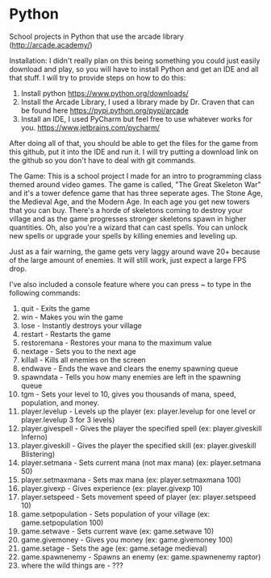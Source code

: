 # Python
School projects in Python that use the arcade library (http://arcade.academy/)

Installation:
I didn't really plan on this being something you could just easily download and play, so you will have to install Python and get an IDE
and all that stuff. I will try to provide steps on how to do this:
1) Install python https://www.python.org/downloads/
2) Install the Arcade Library, I used a library made by Dr. Craven that can be found here https://pypi.python.org/pypi/arcade
3) Install an IDE, I used PyCharm but feel free to use whatever works for you. https://www.jetbrains.com/pycharm/

After doing all of that, you should be able to get the files for the game from this github, put it into the IDE and run it.
I will try putting a download link on the github so you don't have to deal with git commands.

The Game:
This is a school project I made for an intro to programming class themed around video games. The game is called, "The Great Skeleton War"
and it's a tower defence game that has three seperate ages. The Stone Age, the Medieval Age, and the Modern Age. In each age you get new
towers that you can buy. There's a horde of skeletons coming to destroy your village and as the game progresses stronger skeletons spawn
in higher quantities. Oh, also you're a wizard that can cast spells. You can unlock new spells or upgrade your spells by killing enemies and
leveling up.

Just as a fair warning, the game gets very laggy around wave 20+ because of the large amount of enemies. It will still work, just expect
a large FPS drop.

I've also included a console feature where you can press ~ to type in the following commands:
1) quit - Exits the game
2) win - Makes you win the game
3) lose - Instantly destroys your village
4) restart - Restarts the game
5) restoremana - Restores your mana to the maximum value
6) nextage - Sets you to the next age
7) killall - Kills all enemies on the screen
8) endwave - Ends the wave and clears the enemy spawning queue
9) spawndata - Tells you how many enemies are left in the spawning queue
10) tgm - Sets your level to 10, gives you thousands of mana, speed, population, and money.
11) player.levelup - Levels up the player (ex: player.levelup for one level or player.levelup 3 for 3 levels)
12) player.givespell - Gives the player the specified spell (ex: player.giveskill Inferno)
13) player.giveskill - Gives the player the specified skill (ex: player.giveskill Blistering)
14) player.setmana - Sets current mana (not max mana) (ex: player.setmana 50)
15) player.setmaxmana - Sets max mana (ex: player.setmaxmana 100)
16) player.givexp - Gives experience (ex: player.givexp 10)
17) player.setspeed - Sets movement speed of player (ex: player.setspeed 10)
18) game.setpopulation - Sets population of your village (ex: game.setpopulation 100)
19) game.setwave - Sets current wave (ex: game.setwave 10)
20) game.givemoney - Gives you money (ex: game.givemoney 100)
21) game.setage - Sets the age (ex: game.setage medieval)
22) game.spawnenemy - Spawns an enemy (ex: game.spawnenemy raptor)
23) where the wild things are - ???
